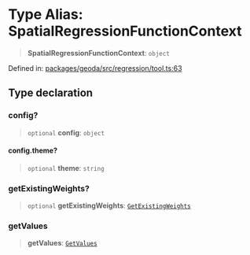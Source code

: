 # Type Alias: SpatialRegressionFunctionContext

> **SpatialRegressionFunctionContext**: `object`

Defined in: [packages/geoda/src/regression/tool.ts:63](https://github.com/GeoDaCenter/openassistant/blob/994a31d776db171047aa7cd650eb798b5317f644/packages/geoda/src/regression/tool.ts#L63)

## Type declaration

### config?

> `optional` **config**: `object`

#### config.theme?

> `optional` **theme**: `string`

### getExistingWeights?

> `optional` **getExistingWeights**: [`GetExistingWeights`](GetExistingWeights.md)

### getValues

> **getValues**: [`GetValues`](GetValues.md)
